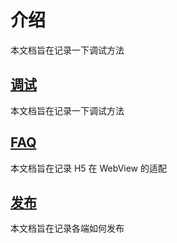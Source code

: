 # 介绍

本文档旨在记录一下调试方法

## [调试](src/common/README.md)

本文档旨在记录一下调试方法

## [FAQ](src/common/faq/README.md)

本文档旨在记录 H5 在 WebView 的适配

## [发布](src/common/publish/README.md)

本文档旨在记录各端如何发布
